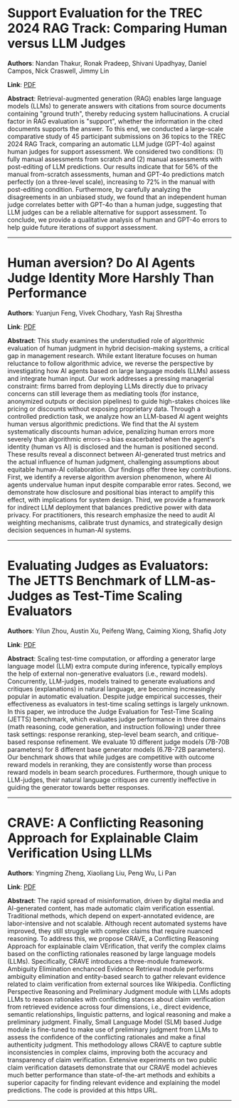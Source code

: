 # Support Evaluation for the TREC 2024 RAG Track: Comparing Human versus LLM Judges 

**Authors**: Nandan Thakur, Ronak Pradeep, Shivani Upadhyay, Daniel Campos, Nick Craswell, Jimmy Lin  

**Link**: [PDF](https://arxiv.org/pdf/2504.15205)  

**Abstract**: Retrieval-augmented generation (RAG) enables large language models (LLMs) to generate answers with citations from source documents containing "ground truth", thereby reducing system hallucinations. A crucial factor in RAG evaluation is "support", whether the information in the cited documents supports the answer. To this end, we conducted a large-scale comparative study of 45 participant submissions on 36 topics to the TREC 2024 RAG Track, comparing an automatic LLM judge (GPT-4o) against human judges for support assessment. We considered two conditions: (1) fully manual assessments from scratch and (2) manual assessments with post-editing of LLM predictions. Our results indicate that for 56% of the manual from-scratch assessments, human and GPT-4o predictions match perfectly (on a three-level scale), increasing to 72% in the manual with post-editing condition. Furthermore, by carefully analyzing the disagreements in an unbiased study, we found that an independent human judge correlates better with GPT-4o than a human judge, suggesting that LLM judges can be a reliable alternative for support assessment. To conclude, we provide a qualitative analysis of human and GPT-4o errors to help guide future iterations of support assessment. 

---
# Human aversion? Do AI Agents Judge Identity More Harshly Than Performance 

**Authors**: Yuanjun Feng, Vivek Chodhary, Yash Raj Shrestha  

**Link**: [PDF](https://arxiv.org/pdf/2504.13871)  

**Abstract**: This study examines the understudied role of algorithmic evaluation of human judgment in hybrid decision-making systems, a critical gap in management research. While extant literature focuses on human reluctance to follow algorithmic advice, we reverse the perspective by investigating how AI agents based on large language models (LLMs) assess and integrate human input. Our work addresses a pressing managerial constraint: firms barred from deploying LLMs directly due to privacy concerns can still leverage them as mediating tools (for instance, anonymized outputs or decision pipelines) to guide high-stakes choices like pricing or discounts without exposing proprietary data. Through a controlled prediction task, we analyze how an LLM-based AI agent weights human versus algorithmic predictions. We find that the AI system systematically discounts human advice, penalizing human errors more severely than algorithmic errors--a bias exacerbated when the agent's identity (human vs AI) is disclosed and the human is positioned second. These results reveal a disconnect between AI-generated trust metrics and the actual influence of human judgment, challenging assumptions about equitable human-AI collaboration. Our findings offer three key contributions. First, we identify a reverse algorithm aversion phenomenon, where AI agents undervalue human input despite comparable error rates. Second, we demonstrate how disclosure and positional bias interact to amplify this effect, with implications for system design. Third, we provide a framework for indirect LLM deployment that balances predictive power with data privacy. For practitioners, this research emphasize the need to audit AI weighting mechanisms, calibrate trust dynamics, and strategically design decision sequences in human-AI systems. 

---
# Evaluating Judges as Evaluators: The JETTS Benchmark of LLM-as-Judges as Test-Time Scaling Evaluators 

**Authors**: Yilun Zhou, Austin Xu, Peifeng Wang, Caiming Xiong, Shafiq Joty  

**Link**: [PDF](https://arxiv.org/pdf/2504.15253)  

**Abstract**: Scaling test-time computation, or affording a generator large language model (LLM) extra compute during inference, typically employs the help of external non-generative evaluators (i.e., reward models). Concurrently, LLM-judges, models trained to generate evaluations and critiques (explanations) in natural language, are becoming increasingly popular in automatic evaluation. Despite judge empirical successes, their effectiveness as evaluators in test-time scaling settings is largely unknown. In this paper, we introduce the Judge Evaluation for Test-Time Scaling (JETTS) benchmark, which evaluates judge performance in three domains (math reasoning, code generation, and instruction following) under three task settings: response reranking, step-level beam search, and critique-based response refinement. We evaluate 10 different judge models (7B-70B parameters) for 8 different base generator models (6.7B-72B parameters). Our benchmark shows that while judges are competitive with outcome reward models in reranking, they are consistently worse than process reward models in beam search procedures. Furthermore, though unique to LLM-judges, their natural language critiques are currently ineffective in guiding the generator towards better responses. 

---
# CRAVE: A Conflicting Reasoning Approach for Explainable Claim Verification Using LLMs 

**Authors**: Yingming Zheng, Xiaoliang Liu, Peng Wu, Li Pan  

**Link**: [PDF](https://arxiv.org/pdf/2504.14905)  

**Abstract**: The rapid spread of misinformation, driven by digital media and AI-generated content, has made automatic claim verification essential. Traditional methods, which depend on expert-annotated evidence, are labor-intensive and not scalable. Although recent automated systems have improved, they still struggle with complex claims that require nuanced reasoning. To address this, we propose CRAVE, a Conflicting Reasoning Approach for explainable claim VErification, that verify the complex claims based on the conflicting rationales reasoned by large language models (LLMs). Specifically, CRAVE introduces a three-module framework. Ambiguity Elimination enchanced Evidence Retrieval module performs ambiguity elimination and entity-based search to gather relevant evidence related to claim verification from external sources like Wikipedia. Conflicting Perspective Reasoning and Preliminary Judgment module with LLMs adopts LLMs to reason rationales with conflicting stances about claim verification from retrieved evidence across four dimensions, i.e., direct evidence, semantic relationships, linguistic patterns, and logical reasoning and make a preliminary judgment. Finally, Small Language Model (SLM) based Judge module is fine-tuned to make use of preliminary judgment from LLMs to assess the confidence of the conflicting rationales and make a final authenticity judgment. This methodology allows CRAVE to capture subtle inconsistencies in complex claims, improving both the accuracy and transparency of claim verification. Extensive experiments on two public claim verification datasets demonstrate that our CRAVE model achieves much better performance than state-of-the-art methods and exhibits a superior capacity for finding relevant evidence and explaining the model predictions. The code is provided at this https URL. 

---
